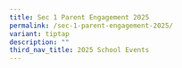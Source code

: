 ```yaml
---
title: Sec 1 Parent Engagement 2025
permalink: /sec-1-parent-engagement-2025/
variant: tiptap
description: ""
third_nav_title: 2025 School Events
---
```

<p></p>